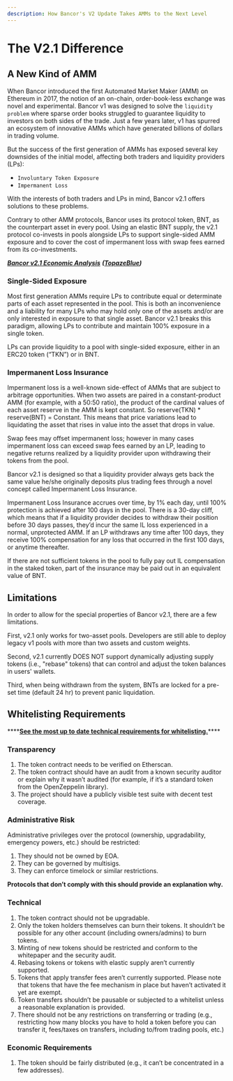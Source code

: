 ```yaml
---
description: How Bancor's V2 Update Takes AMMs to the Next Level‌
---
```


# The V2.1 Difference

## A New Kind of AMM <a id="a-new-kind-of-amm"></a>

When Bancor introduced the first Automated Market Maker \(AMM\) on Ethereum in 2017, the notion of an on-chain, order-book-less exchange was novel and experimental. Bancor v1 was designed to solve the `liquidity problem` where sparse order books struggled to guarantee liquidity to investors on both sides of the trade. Just a few years later, v1 has spurred an ecosystem of innovative AMMs which have generated billions of dollars in trading volume.‌

But the success of the first generation of AMMs has exposed several key downsides of the initial model, affecting both traders and liquidity providers \(LPs\):‌

* `Involuntary Token Exposure`
* `Impermanent Loss`

With the interests of both traders and LPs in mind, Bancor v2.1 offers solutions to these problems.‌

Contrary to other AMM protocols, Bancor uses its protocol token, BNT, as the counterpart asset in every pool. Using an elastic BNT supply, the v2.1 protocol co-invests in pools alongside LPs to support single-sided AMM exposure and to cover the cost of impermanent loss with swap fees earned from its co-investments. 

[_**Bancor v2.1 Economic Analysis**_](https://drive.google.com/file/d/1en044m2wchn85aQBcoVx2elmxEYd5kEA/view) _**\(**_[_**TopazeBlue**_](https://topaze.blue/)_**\)**_

### Single-Sided Exposure <a id="single-token-staking"></a>

Most first generation AMMs require LPs to contribute equal or determinate parts of each asset represented in the pool. This is both an inconvenience and a liability for many LPs who may hold only one of the assets and/or are only interested in exposure to that single asset. Bancor v2.1 breaks this paradigm, allowing LPs to contribute and maintain 100% exposure in a single token.

LPs can provide liquidity to a pool with single-sided exposure, either in an ERC20 token \(“TKN”\) or in BNT.

### Impermanent Loss Insurance <a id="mitigating-impermanent-loss"></a>

Impermanent loss is a well-known side-effect of AMMs that are subject to arbitrage opportunities. When two assets are paired in a constant-product AMM \(for example, with a 50:50 ratio\), the product of the cardinal values of each asset reserve in the AMM is kept constant. So reserve\(TKN\) \* reserve\(BNT\) = Constant. This means that price variations lead to liquidating the asset that rises in value into the asset that drops in value. 

Swap fees may offset impermanent loss; however in many cases impermanent loss can exceed swap fees earned by an LP, leading to negative returns realized by a liquidity provider upon withdrawing their tokens from the pool.

Bancor v2.1 is designed so that a liquidity provider always gets back the same value he/she originally deposits plus trading fees through a novel concept called Impermanent Loss Insurance.

Impermanent Loss Insurance accrues over time, by 1% each day, until 100% protection is achieved after 100 days in the pool. There is a 30-day cliff, which means that if a liquidity provider decides to withdraw their position before 30 days passes, they’d incur the same IL loss experienced in a normal, unprotected AMM. If an LP withdraws any time after 100 days, they receive 100% compensation for any loss that occurred in the first 100 days, or anytime thereafter. 

If there are not sufficient tokens in the pool to fully pay out IL compensation in the staked token, part of the insurance may be paid out in an equivalent value of BNT.

## Limitations <a id="limitations"></a>

In order to allow for the special properties of Bancor v2.1, there are a few limitations.‌

First, v2.1 only works for two-asset pools. Developers are still able to deploy legacy v1 pools with more than two assets and custom weights.‌

Second, v2.1 currently DOES NOT support dynamically adjusting supply tokens \(i.e., "rebase" tokens\) that can control and adjust the token balances in users' wallets.

Third, when being withdrawn from the system, BNTs are locked for a pre-set time \(default 24 hr\) to prevent panic liquidation.

## **Whitelisting Requirements**

\*\*\*\*[**See the most up to date technical requirements for whitelisting.**](https://gov.bancor.network/t/whitelisting-requirements/1849)\*\*\*\*

### **Transparency**

1. The token contract needs to be verified on Etherscan.
2. The token contract should have an audit from a known security auditor or explain why it wasn’t audited \(for example, if it’s a standard token from the OpenZeppelin library\).
3. The project should have a publicly visible test suite with decent test coverage.

### **Administrative Risk**

Administrative privileges over the protocol \(ownership, upgradability, emergency powers, etc.\) should be restricted:

1. They should not be owned by EOA.
2. They can be governed by multisigs.
3. They can enforce timelock or similar restrictions.

**Protocols that don’t comply with this should provide an explanation why.**

### **Technical**

1. The token contract should not be upgradable. 
2. Only the token holders themselves can burn their tokens. It shouldn’t be possible for any other account \(including owners/admins\) to burn tokens.
3. Minting of new tokens should be restricted and conform to the whitepaper and the security audit. 
4. Rebasing tokens or tokens with elastic supply aren’t currently supported.
5. Tokens that apply transfer fees aren’t currently supported. Please note that tokens that have the fee mechanism in place but haven’t activated it yet are exempt. 
6. Token transfers shouldn’t be pausable or subjected to a whitelist unless a reasonable explanation is provided.
7. There should not be any restrictions on transferring or trading \(e.g., restricting how many blocks you have to hold a token before you can transfer it, fees/taxes on transfers, including to/from trading pools, etc.\)

### **Economic Requirements**

1. The token should be fairly distributed \(e.g., it can’t be concentrated in a few addresses\). 

